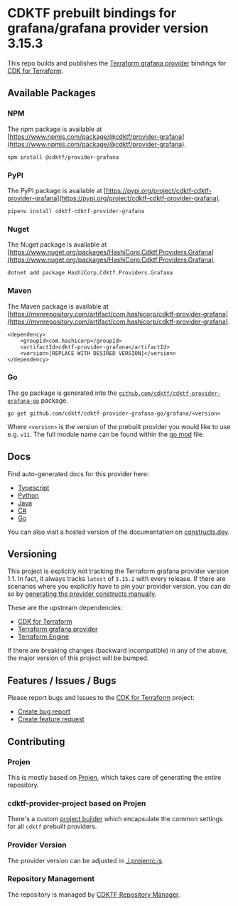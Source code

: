 
# CDKTF prebuilt bindings for grafana/grafana provider version 3.15.3

This repo builds and publishes the [Terraform grafana provider](https://registry.terraform.io/providers/grafana/grafana/3.15.3/docs) bindings for [CDK for Terraform](https://cdk.tf).

## Available Packages

### NPM

The npm package is available at [https://www.npmjs.com/package/@cdktf/provider-grafana](https://www.npmjs.com/package/@cdktf/provider-grafana).

`npm install @cdktf/provider-grafana`

### PyPI

The PyPI package is available at [https://pypi.org/project/cdktf-cdktf-provider-grafana](https://pypi.org/project/cdktf-cdktf-provider-grafana).

`pipenv install cdktf-cdktf-provider-grafana`

### Nuget

The Nuget package is available at [https://www.nuget.org/packages/HashiCorp.Cdktf.Providers.Grafana](https://www.nuget.org/packages/HashiCorp.Cdktf.Providers.Grafana).

`dotnet add package HashiCorp.Cdktf.Providers.Grafana`

### Maven

The Maven package is available at [https://mvnrepository.com/artifact/com.hashicorp/cdktf-provider-grafana](https://mvnrepository.com/artifact/com.hashicorp/cdktf-provider-grafana).

```
<dependency>
    <groupId>com.hashicorp</groupId>
    <artifactId>cdktf-provider-grafana</artifactId>
    <version>[REPLACE WITH DESIRED VERSION]</version>
</dependency>
```

### Go

The go package is generated into the [`github.com/cdktf/cdktf-provider-grafana-go`](https://github.com/cdktf/cdktf-provider-grafana-go) package.

`go get github.com/cdktf/cdktf-provider-grafana-go/grafana/<version>`

Where `<version>` is the version of the prebuilt provider you would like to use e.g. `v11`. The full module name can be found
within the [go.mod](https://github.com/cdktf/cdktf-provider-grafana-go/blob/main/grafana/go.mod#L1) file.

## Docs

Find auto-generated docs for this provider here: 

- [Typescript](./docs/API.typescript.md)
- [Python](./docs/API.python.md)
- [Java](./docs/API.java.md)
- [C#](./docs/API.csharp.md)
- [Go](./docs/API.go.md)

You can also visit a hosted version of the documentation on [constructs.dev](https://constructs.dev/packages/@cdktf/provider-grafana).

## Versioning

This project is explicitly not tracking the Terraform grafana provider version 1:1. In fact, it always tracks `latest` of `3.15.2` with every release. If there are scenarios where you explicitly have to pin your provider version, you can do so by [generating the provider constructs manually](https://cdk.tf/imports).

These are the upstream dependencies:

- [CDK for Terraform](https://cdk.tf)
- [Terraform grafana provider](https://registry.terraform.io/providers/grafana/grafana/3.15.3)
- [Terraform Engine](https://terraform.io)

If there are breaking changes (backward incompatible) in any of the above, the major version of this project will be bumped.

## Features / Issues / Bugs

Please report bugs and issues to the [CDK for Terraform](https://cdk.tf) project:

- [Create bug report](https://cdk.tf/bug)
- [Create feature request](https://cdk.tf/feature)

## Contributing

### Projen

This is mostly based on [Projen](https://github.com/projen/projen), which takes care of generating the entire repository.

### cdktf-provider-project based on Projen

There's a custom [project builder](https://github.com/cdktf/cdktf-provider-project) which encapsulate the common settings for all `cdktf` prebuilt providers.

### Provider Version

The provider version can be adjusted in [./.projenrc.js](./.projenrc.js).

### Repository Management

The repository is managed by [CDKTF Repository Manager](https://github.com/cdktf/cdktf-repository-manager/).
